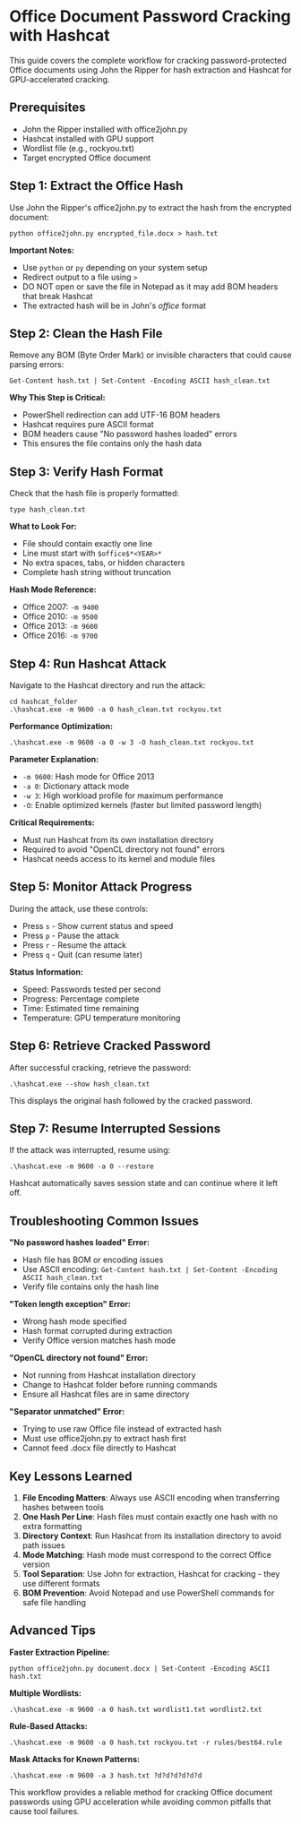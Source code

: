 # Office Document Password Cracking with Hashcat

This guide covers the complete workflow for cracking password-protected Office documents using John the Ripper for hash extraction and Hashcat for GPU-accelerated cracking.

## Prerequisites

- John the Ripper installed with office2john.py
- Hashcat installed with GPU support
- Wordlist file (e.g., rockyou.txt)
- Target encrypted Office document

## Step 1: Extract the Office Hash

Use John the Ripper's office2john.py to extract the hash from the encrypted document:

```
python office2john.py encrypted_file.docx > hash.txt
```

**Important Notes:**
- Use `python` or `py` depending on your system setup
- Redirect output to a file using `>`
- DO NOT open or save the file in Notepad as it may add BOM headers that break Hashcat
- The extracted hash will be in John's $office$ format

## Step 2: Clean the Hash File

Remove any BOM (Byte Order Mark) or invisible characters that could cause parsing errors:

```
Get-Content hash.txt | Set-Content -Encoding ASCII hash_clean.txt
```

**Why This Step is Critical:**
- PowerShell redirection can add UTF-16 BOM headers
- Hashcat requires pure ASCII format
- BOM headers cause "No password hashes loaded" errors
- This ensures the file contains only the hash data

## Step 3: Verify Hash Format

Check that the hash file is properly formatted:

```
type hash_clean.txt
```

**What to Look For:**
- File should contain exactly one line
- Line must start with `$office$*<YEAR>*`
- No extra spaces, tabs, or hidden characters
- Complete hash string without truncation

**Hash Mode Reference:**
- Office 2007: `-m 9400`
- Office 2010: `-m 9500`
- Office 2013: `-m 9600`
- Office 2016: `-m 9700`

## Step 4: Run Hashcat Attack

Navigate to the Hashcat directory and run the attack:

```
cd hashcat_folder
.\hashcat.exe -m 9600 -a 0 hash_clean.txt rockyou.txt
```

**Performance Optimization:**
```
.\hashcat.exe -m 9600 -a 0 -w 3 -O hash_clean.txt rockyou.txt
```

**Parameter Explanation:**
- `-m 9600`: Hash mode for Office 2013
- `-a 0`: Dictionary attack mode
- `-w 3`: High workload profile for maximum performance
- `-O`: Enable optimized kernels (faster but limited password length)

**Critical Requirements:**
- Must run Hashcat from its own installation directory
- Required to avoid "OpenCL directory not found" errors
- Hashcat needs access to its kernel and module files

## Step 5: Monitor Attack Progress

During the attack, use these controls:

- Press `s` - Show current status and speed
- Press `p` - Pause the attack
- Press `r` - Resume the attack
- Press `q` - Quit (can resume later)

**Status Information:**
- Speed: Passwords tested per second
- Progress: Percentage complete
- Time: Estimated time remaining
- Temperature: GPU temperature monitoring

## Step 6: Retrieve Cracked Password

After successful cracking, retrieve the password:

```
.\hashcat.exe --show hash_clean.txt
```

This displays the original hash followed by the cracked password.

## Step 7: Resume Interrupted Sessions

If the attack was interrupted, resume using:

```
.\hashcat.exe -m 9600 -a 0 --restore
```

Hashcat automatically saves session state and can continue where it left off.

## Troubleshooting Common Issues

**"No password hashes loaded" Error:**
- Hash file has BOM or encoding issues
- Use ASCII encoding: `Get-Content hash.txt | Set-Content -Encoding ASCII hash_clean.txt`
- Verify file contains only the hash line

**"Token length exception" Error:**
- Wrong hash mode specified
- Hash format corrupted during extraction
- Verify Office version matches hash mode

**"OpenCL directory not found" Error:**
- Not running from Hashcat installation directory
- Change to Hashcat folder before running commands
- Ensure all Hashcat files are in same directory

**"Separator unmatched" Error:**
- Trying to use raw Office file instead of extracted hash
- Must use office2john.py to extract hash first
- Cannot feed .docx file directly to Hashcat

## Key Lessons Learned

1. **File Encoding Matters**: Always use ASCII encoding when transferring hashes between tools
2. **One Hash Per Line**: Hash files must contain exactly one hash with no extra formatting
3. **Directory Context**: Run Hashcat from its installation directory to avoid path issues
4. **Mode Matching**: Hash mode must correspond to the correct Office version
5. **Tool Separation**: Use John for extraction, Hashcat for cracking - they use different formats
6. **BOM Prevention**: Avoid Notepad and use PowerShell commands for safe file handling

## Advanced Tips

**Faster Extraction Pipeline:**
```
python office2john.py document.docx | Set-Content -Encoding ASCII hash.txt
```

**Multiple Wordlists:**
```
.\hashcat.exe -m 9600 -a 0 hash.txt wordlist1.txt wordlist2.txt
```

**Rule-Based Attacks:**
```
.\hashcat.exe -m 9600 -a 0 hash.txt rockyou.txt -r rules/best64.rule
```

**Mask Attacks for Known Patterns:**
```
.\hashcat.exe -m 9600 -a 3 hash.txt ?d?d?d?d?d?d
```

This workflow provides a reliable method for cracking Office document passwords using GPU acceleration while avoiding common pitfalls that cause tool failures.